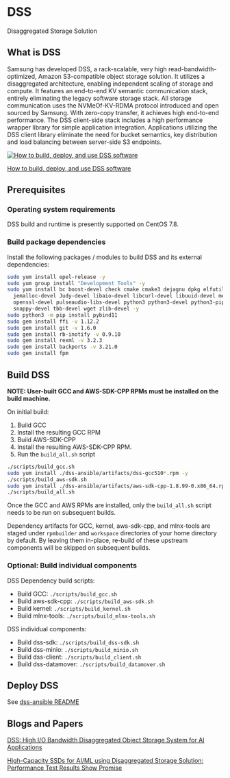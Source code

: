 # DSS

Disaggregated Storage Solution

## What is DSS

Samsung has developed DSS, a rack-scalable, very high read-bandwidth-optimized, Amazon S3-compatible object storage solution. It utilizes a disaggregated architecture, enabling independent scaling of storage and compute. It features an end-to-end KV semantic communication stack, entirely eliminating the legacy software storage stack. All storage communication uses the NVMeOf-KV-RDMA protocol introduced and open sourced by Samsung. With zero-copy transfer, it achieves high end-to-end performance. The DSS client-side stack includes a high performance wrapper library for simple application integration. Applications utilizing the DSS client library eliminate the need for bucket semantics, key distribution and load balancing between server-side S3 endpoints.

[![How to build, deploy, and use DSS software](https://img.youtube.com/vi/fpAFvLhTpqw/0.jpg)](https://youtu.be/fpAFvLhTpqw "How to build, deploy, and use DSS software")

[How to build, deploy, and use DSS software](https://youtu.be/fpAFvLhTpqw)

## Prerequisites

### Operating system requirements

DSS build and runtime is presently supported on CentOS 7.8.

### Build package dependencies

Install the following packages / modules to build DSS and its external dependencies:

```bash
sudo yum install epel-release -y
sudo yum group install "Development Tools" -y
sudo yum install bc boost-devel check cmake cmake3 dejagnu dpkg elfutils-libelf-devel expect glibc-devel \
  jemalloc-devel Judy-devel libaio-devel libcurl-devel libuuid-devel meson ncurses-devel numactl-devel \
  openssl-devel pulseaudio-libs-devel python3 python3-devel python3-pip rdma-core-devel redhat-lsb ruby-devel \
  snappy-devel tbb-devel wget zlib-devel -y
sudo python3 -m pip install pybind11
sudo gem install ffi -v 1.12.2
sudo gem install git -v 1.6.0
sudo gem install rb-inotify -v 0.9.10
sudo gem install rexml -v 3.2.3
sudo gem install backports -v 3.21.0
sudo gem install fpm
```

## Build DSS

**NOTE: User-built GCC and AWS-SDK-CPP RPMs must be installed on the build machine.**

On initial build:

1. Build GCC
2. Install the resulting GCC RPM
3. Build AWS-SDK-CPP
4. Install the resulting AWS-SDK-CPP RPM.
5. Run the `build_all.sh` script

```bash
./scripts/build_gcc.sh
sudo yum install ./dss-ansible/artifacts/dss-gcc510*.rpm -y
./scripts/build_aws-sdk.sh
sudo yum install ./dss-ansible/artifacts/aws-sdk-cpp-1.8.99-0.x86_64.rpm -y
./scripts/build_all.sh
```

Once the GCC and AWS RPMs are installed, only the `build_all.sh` script needs to be run on subsequent builds.

Dependency artifacts for GCC, kernel, aws-sdk-cpp, and mlnx-tools are staged under `rpmbuilder` and `workspace` directories of your home directory by default. By leaving them in-place, re-build of these upstream components will be skipped on subsequent builds.

### Optional: Build individual components

DSS Dependency build scripts:

* Build GCC: `./scripts/build_gcc.sh`
* Build aws-sdk-cpp: `./scripts/build_aws-sdk.sh`
* Build kernel: `./scripts/build_kernel.sh`
* Build mlnx-tools: `./scripts/build_mlnx-tools.sh`

DSS individual components:

* Build dss-sdk: `./scripts/build_dss-sdk.sh`
* Build dss-minio: `./scripts/build_minio.sh`
* Build dss-client: `./scripts/build_client.sh`
* Build dss-datamover: `./scripts/build_datamover.sh`

## Deploy DSS

See [dss-ansible README](https://github.com/OpenMPDK/dss-ansible/blob/master/README.md)

## Blogs and Papers

[DSS: High I/O Bandwidth Disaggregated Object Storage System for AI Applications](https://www.researchgate.net/publication/358580692_DSS_High_IO_Bandwidth_Disaggregated_Object_Storage_System_for_AI_Applications)

[High-Capacity SSDs for AI/ML using Disaggregated Storage Solution: Performance Test Results Show Promise](https://semiconductor.samsung.com/us/newsroom/tech-blog/high-capacity-ssds-for-ai-ml-using-disaggregated-storage-solution-performance-test-results-show-promise/)
